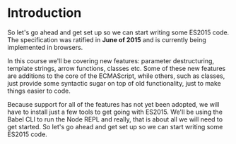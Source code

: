 # Introduction

So let's go ahead and get set up so we can start writing some ES2015 code. The specification was ratified in **June of 2015** and is currently being implemented in browsers.

In this course we'll be covering new features: parameter destructuring, template strings, arrow functions, classes etc. Some of these new features are additions to the core of the ECMAScript, while others, such as classes, just provide some syntactic sugar on top of old functionality, just to make things easier to code.

Because support for all of the features has not yet been adopted, we will have to install just a few tools to get going with ES2015. We'll be using the Babel CLI to run the Node REPL and really, that is about all we will need to get started. So let's go ahead and get set up so we can start writing some ES2015 code.